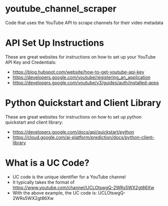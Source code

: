 # youtube_channel_scraper
Code that uses the YouTube API to scrape channels for their video metadata

# API Set Up Instructions
These are great websites for instructions on how to set up your YouTube API Key and Credentials:
- https://blog.hubspot.com/website/how-to-get-youtube-api-key
- https://developers.google.com/youtube/registering_an_application
- https://developers.google.com/youtube/v3/guides/auth/installed-apps

# Python Quickstart and Client Library
These are great websites for instructions on how to set up python quickstart and client library:
- https://developers.google.com/docs/api/quickstart/python
- https://cloud.google.com/ai-platform/prediction/docs/python-client-library

# What is a UC Code?
- UC code is the unique identifier for a YouTube channel
- It typically takes the format of https://www.youtube.com/channel/UCLOtswgQ-2WRs5WX2gt86Xw
- With the above example, the UC code is: UCLOtswgQ-2WRs5WX2gt86Xw

